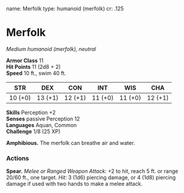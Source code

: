 name: Merfolk
type: humanoid (merfolk)
cr: .125

# Merfolk 
_Medium humanoid (merfolk), neutral_

**Armor Class** 11    
**Hit Points** 11 (2d8 + 2)    
**Speed** 10 ft., swim 40 ft. 

| STR     | DEX     | CON     | INT     | WIS     | CHA     |
|---------|---------|---------|---------|---------|---------|
| 10 (+0) | 13 (+1) | 12 (+1) | 11 (+0) | 11 (+0) | 12 (+1) |

**Skills** Perception +2    
**Senses** passive Perception 12    
**Languages** Aquan, Common    
**Challenge** 1/8 (25 XP) 

**Amphibious.** The merfolk can breathe air and water. 

### Actions 
**Spear.** _Melee or _Ranged Weapon Attack:__ +2 to hit, reach 5 ft. or range 20/60 ft., one target. _Hit:_ 3 (1d6) piercing damage, or 4 (1d8) piercing damage if used with two hands to make a melee attack.